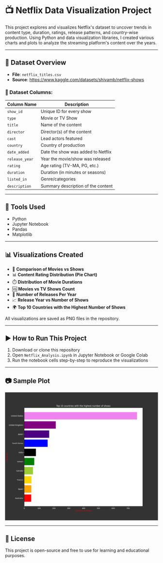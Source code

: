 # 📺 Netflix Data Visualization Project

This project explores and visualizes Netflix's dataset to uncover trends in content type, duration, ratings, release patterns, and country-wise production. Using Python and data visualization libraries, I created various charts and plots to analyze the streaming platform's content over the years.

---

## 📁 Dataset Overview

- **File**: `netflix_titles.csv`
- **Source**: https://www.kaggle.com/datasets/shivamb/netflix-shows

### 🔸 Dataset Columns:

| Column Name     | Description                                  |
|-----------------|----------------------------------------------|
| `show_id`       | Unique ID for every show                     |
| `type`          | Movie or TV Show                             |
| `title`         | Name of the content                          |
| `director`      | Director(s) of the content                   |
| `cast`          | Lead actors featured                         |
| `country`       | Country of production                        |
| `date_added`    | Date the show was added to Netflix           |
| `release_year`  | Year the movie/show was released             |
| `rating`        | Age rating (TV-MA, PG, etc.)                 |
| `duration`      | Duration (in minutes or seasons)             |
| `listed_in`     | Genre/categories                             |
| `description`   | Summary description of the content           |

---

## 🧰 Tools Used

- Python
- Jupyter Notebook
- Pandas
- Matplotlib

---

## 📊 Visualizations Created

- 🎥 **Comparison of Movies vs Shows**
- 📊 **Content Rating Distribution (Pie Chart)**
- ⏱️ **Distribution of Movie Durations**
- 🆚 **Movies vs TV Shows Count**
- 📅 **Number of Releases Per Year**
- 📈 **Release Year vs Number of Shows**
- 🌍 **Top 10 Countries with the Highest Number of Shows**

All visualizations are saved as PNG files in the repository.

---

## ▶️ How to Run This Project

1. Download or clone this repository
2. Open `Netflix_Analysis.ipynb` in Jupyter Notebook or Google Colab
3. Run the notebook cells step-by-step to reproduce the visualizations

---

## 📷 Sample Plot

![Top 10 Countries](Top_10_countries_with_the_highest_number_of_shows.png)

---

## 📜 License

This project is open-source and free to use for learning and educational purposes.
